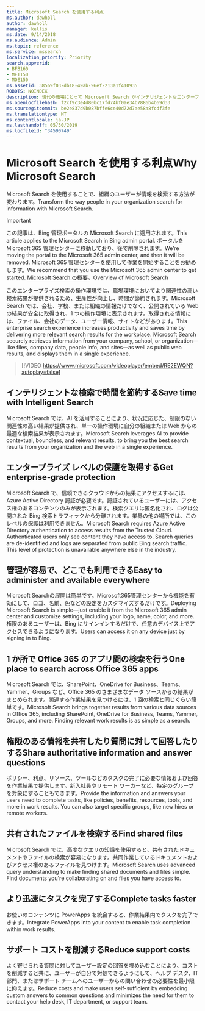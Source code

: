```yaml
---
title: Microsoft Search を使用する利点
ms.author: dawholl
author: dawholl
manager: kellis
ms.date: 9/14/2018
ms.audience: Admin
ms.topic: reference
ms.service: mssearch
localization_priority: Priority
search.appverid:
- BFB160
- MET150
- MOE150
ms.assetid: 38569f03-db18-49ab-96ef-213a1f410935
ROBOTS: NOINDEX
description: 現代の職場にとって Microsoft Search がインテリジェントなエンタープライズ検索となる理由について説明します。
ms.openlocfilehash: f2cf9c3e4d80bc17fd74bf0ae34b7886b4b69d33
ms.sourcegitcommit: be2e837d9b087bffe6ce40d72d7ae58a8fcdf3fe
ms.translationtype: HT
ms.contentlocale: ja-JP
ms.lasthandoff: 05/30/2019
ms.locfileid: "34590749"
---
```

# <a name="why-microsoft-search"></a><span data-ttu-id="5b0a8-103">Microsoft Search を使用する利点</span><span class="sxs-lookup"><span data-stu-id="5b0a8-103">Why Microsoft Search</span></span>

<span data-ttu-id="5b0a8-104">Microsoft Search を使用することで、組織のユーザーが情報を検索する方法が変わります。</span><span class="sxs-lookup"><span data-stu-id="5b0a8-104">Transform the way people in your organization search for information with Microsoft Search.</span></span> 

> [!IMPORTANT]
> <span data-ttu-id="5b0a8-105">この記事は、Bing 管理ポータルの Microsoft Search に適用されます。</span><span class="sxs-lookup"><span data-stu-id="5b0a8-105">This article applies to the Microsoft Search in Bing admin portal.</span></span> <span data-ttu-id="5b0a8-106">ポータルを Microsoft 365 管理センターに移動しており、後で削除されます。</span><span class="sxs-lookup"><span data-stu-id="5b0a8-106">We’re moving the portal to the Microsoft 365 admin center, and then it will be removed.</span></span> <span data-ttu-id="5b0a8-107">Microsoft 365 管理センターを使用して作業を開始することをお勧めします。</span><span class="sxs-lookup"><span data-stu-id="5b0a8-107">We recommend that you use the Microsoft 365 admin center to get started.</span></span> <span data-ttu-id="5b0a8-108">[Microsoft Search の概要](overview-microsoft-search.md)。</span><span class="sxs-lookup"><span data-stu-id="5b0a8-108">Overview of Microsoft Search</span></span>
  
<span data-ttu-id="5b0a8-p102">このエンタープライズ検索の操作環境では、職場環境においてより関連性の高い検索結果が提供されるため、生産性が向上し、時間が節約されます。Microsoft Search では、会社、学校、または組織の情報だけでなく、公開されている Web の結果が安全に取得され、1 つの操作環境に表示されます。取得される情報には、ファイル、会社のデータ、ユーザー情報、サイトなどがあります。</span><span class="sxs-lookup"><span data-stu-id="5b0a8-p102">This enterprise search experience increases productivity and saves time by delivering more relevant search results for the workplace. Microsoft Search securely retrieves information from your company, school, or organization—like files, company data, people info, and sites—as well as public web results, and displays them in a single experience.</span></span>

> [!VIDEO https://www.microsoft.com/videoplayer/embed/RE2EWQN?autoplay=false]
  
## <a name="save-time-with-intelligent-search"></a><span data-ttu-id="5b0a8-111">インテリジェントな検索で時間を節約する</span><span class="sxs-lookup"><span data-stu-id="5b0a8-111">Save time with Intelligent Search</span></span>

<span data-ttu-id="5b0a8-112">Microsoft Search では、AI を活用することにより、状況に応じた、制限のない関連性の高い結果が提供され、単一の操作環境に自分の組織または Web からの最適な検索結果が表示されます。</span><span class="sxs-lookup"><span data-stu-id="5b0a8-112">Microsoft Search leverages AI to provide contextual, boundless, and relevant results, to bring you the best search results from your organization and the web in a single experience.</span></span>
  
## <a name="get-enterprise-grade-protection"></a><span data-ttu-id="5b0a8-113">エンタープライズ レベルの保護を取得する</span><span class="sxs-lookup"><span data-stu-id="5b0a8-113">Get enterprise-grade protection</span></span>

<span data-ttu-id="5b0a8-p103">Microsoft Search で、信頼できるクラウドからの結果にアクセスするには、Azure Active Directory 認証が必要です。認証されているユーザーには、アクセス権のあるコンテンツのみが表示されます。検索クエリは匿名化され、ログは公開された Bing 検索トラフィックから分離されます。業界の他の場所では、このレベルの保護は利用できません。</span><span class="sxs-lookup"><span data-stu-id="5b0a8-p103">Microsoft Search requires Azure Active Directory authentication to access results from the Trusted Cloud. Authenticated users only see content they have access to. Search queries are de-identified and logs are separated from public Bing search traffic. This level of protection is unavailable anywhere else in the industry.</span></span>
  
## <a name="easy-to-administer-and-available-everywhere"></a><span data-ttu-id="5b0a8-118">管理が容易で、どこでも利用できる</span><span class="sxs-lookup"><span data-stu-id="5b0a8-118">Easy to administer and available everywhere</span></span>

<span data-ttu-id="5b0a8-119">Microsoft Searchの展開は簡単です。Microsoft365管理センターから機能を有効にして、ロゴ、名前、色などの設定をカスタマイズするだけです。</span><span class="sxs-lookup"><span data-stu-id="5b0a8-119">Deploying Microsoft Search is simple—just enable it from the Microsoft 365 admin center and customize settings, including your logo, name, color, and more.</span></span> <span data-ttu-id="5b0a8-120">権限のあるユーザーは、Bing にサインインするだけで、任意のデバイス上でアクセスできるようになります。</span><span class="sxs-lookup"><span data-stu-id="5b0a8-120">Users can access it on any device just by signing in to Bing.</span></span>
  
## <a name="one-place-to-search-across-office-365-apps"></a><span data-ttu-id="5b0a8-121">1 か所で Office 365 のアプリ間の検索を行う</span><span class="sxs-lookup"><span data-stu-id="5b0a8-121">One place to search across Office 365 apps</span></span>

<span data-ttu-id="5b0a8-p105">Microsoft Search では、SharePoint、OneDrive for Business、Teams、Yammer、Groups など、Office 365 のさまざまなデータ ソースからの結果がまとめられます。関連する作業結果を見つけるには、1 回の検索と同じぐらい簡単です。</span><span class="sxs-lookup"><span data-stu-id="5b0a8-p105">Microsoft Search brings together results from various data sources in Office 365, including SharePoint, OneDrive for Business, Teams, Yammer, Groups, and more. Finding relevant work results is as simple as a search.</span></span>
  
## <a name="share-authoritative-information-and-answer-questions"></a><span data-ttu-id="5b0a8-124">権限のある情報を共有したり質問に対して回答したりする</span><span class="sxs-lookup"><span data-stu-id="5b0a8-124">Share authoritative information and answer questions</span></span>

<span data-ttu-id="5b0a8-p106">ポリシー、利点、リソース、ツールなどのタスクの完了に必要な情報および回答を作業結果で提供します。新入社員やリモート ワーカーなど、特定のグループを対象にすることもできます。</span><span class="sxs-lookup"><span data-stu-id="5b0a8-p106">Provide the information and answers your users need to complete tasks, like policies, benefits, resources, tools, and more in work results. You can also target specific groups, like new hires or remote workers.</span></span>
  
## <a name="find-shared-files"></a><span data-ttu-id="5b0a8-127">共有されたファイルを検索する</span><span class="sxs-lookup"><span data-stu-id="5b0a8-127">Find shared files</span></span>

<span data-ttu-id="5b0a8-p107">Microsoft Search では、高度なクエリの知識を使用すると、共有されたドキュメントやファイルの検索が容易になります。共同作業しているドキュメントおよびアクセス権のあるファイルを見つけます。</span><span class="sxs-lookup"><span data-stu-id="5b0a8-p107">Microsoft Search uses advanced query understanding to make finding shared documents and files simple. Find documents you're collaborating on and files you have access to.</span></span> 
  
## <a name="complete-tasks-faster"></a><span data-ttu-id="5b0a8-130">より迅速にタスクを完了する</span><span class="sxs-lookup"><span data-stu-id="5b0a8-130">Complete tasks faster</span></span>

<span data-ttu-id="5b0a8-131">お使いのコンテンツに PowerApps を統合すると、作業結果内でタスクを完了できます。</span><span class="sxs-lookup"><span data-stu-id="5b0a8-131">Integrate PowerApps into your content to enable task completion within work results.</span></span>
  
## <a name="reduce-support-costs"></a><span data-ttu-id="5b0a8-132">サポート コストを削減する</span><span class="sxs-lookup"><span data-stu-id="5b0a8-132">Reduce support costs</span></span>

<span data-ttu-id="5b0a8-133">よく寄せられる質問に対してユーザー設定の回答を埋め込むことにより、コストを削減すると共に、ユーザーが自分で対処できるようにして、ヘルプ デスク、IT 部門、またはサポート チームへのユーザーからの問い合わせの必要性を最小限に抑えます。</span><span class="sxs-lookup"><span data-stu-id="5b0a8-133">Reduce costs and make users self-sufficient by embedding custom answers to common questions and minimizes the need for them to contact your help desk, IT department, or support team.</span></span>
  

